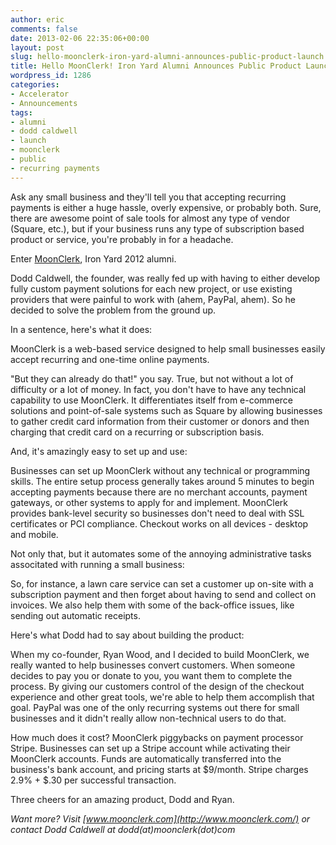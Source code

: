 ```yaml
---
author: eric
comments: false
date: 2013-02-06 22:35:06+00:00
layout: post
slug: hello-moonclerk-iron-yard-alumni-announces-public-product-launch
title: Hello MoonClerk! Iron Yard Alumni Announces Public Product Launch
wordpress_id: 1286
categories:
- Accelerator
- Announcements
tags:
- alumni
- dodd caldwell
- launch
- moonclerk
- public
- recurring payments
---
```


Ask any small business and they'll tell you that accepting recurring payments is either a huge hassle, overly expensive, or probably both. Sure, there are awesome point of sale tools for almost any type of vendor (Square, etc.), but if your business runs any type of subscription based product or service, you're probably in for a headache. 

Enter [MoonClerk](http://www.moonclerk.com/), Iron Yard 2012 alumni. 

Dodd Caldwell, the founder, was really fed up with having to either develop fully custom payment solutions for each new project, or use  existing providers that were painful to work with (ahem, PayPal, ahem). So he decided to solve the problem from the ground up. 

In a sentence, here's what it does: 



> 
MoonClerk is a web-based service designed to help small businesses easily accept recurring and one-time online payments. 




"But they can already do that!" you say. True, but not without a lot of difficulty or a lot of money. In fact, you don't have to have any technical capability to use MoonClerk. It differentiates itself from e-commerce solutions and point-of-sale systems such as Square by allowing businesses to gather credit card information from their customer or donors and then charging that credit card on a recurring or subscription basis.

And, it's amazingly easy to set up and use: 



> 
Businesses can set up MoonClerk without any technical or programming skills. The entire setup process generally takes around 5 minutes to begin accepting payments because there are no merchant accounts, payment gateways, or other systems to apply for and implement. MoonClerk provides bank-level security so businesses don't need to deal with SSL certificates or PCI compliance. Checkout works on all devices - desktop and mobile.




Not only that, but it automates some of the annoying administrative tasks associtated with running a small business: 



> 
So, for instance, a lawn care service can set a customer up on-site with a subscription payment and then forget about having to send and collect on invoices. We also help them with some of the back-office issues, like sending out automatic receipts.




Here's what Dodd had to say about building the product: 



> 
When my co-founder, Ryan Wood, and I decided to build MoonClerk, we really wanted to help businesses convert customers. When someone decides to pay you or donate to you, you want them to complete the process. By giving our customers control of the design of the checkout experience and other great tools, we're able to help them accomplish that goal. PayPal was one of the only recurring systems out there for small businesses and it didn't really allow non-technical users to do that.




How much does it cost? MoonClerk piggybacks on payment processor Stripe. Businesses can set up a Stripe account while activating their MoonClerk accounts. Funds are automatically transferred into the business's bank account, and pricing starts at $9/month. Stripe charges 2.9% + $.30 per successful transaction.

Three cheers for an amazing product, Dodd and Ryan. 

_Want more? Visit [www.moonclerk.com](http://www.moonclerk.com/) or contact Dodd Caldwell at dodd(at)moonclerk(dot)com_
